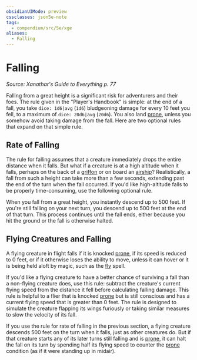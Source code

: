 ```yaml
---
obsidianUIMode: preview
cssclasses: json5e-note
tags:
  - compendium/src/5e/xge
aliases:
  - Falling
---
```


# Falling
*Source: Xanathar's Guide to Everything p. 77* 

Falling from a great height is a significant risk for adventurers and their foes. The rule given in the "Player's Handbook" is simple: at the end of a fall, you take `dice: 1d6|avg` (`1d6`) bludgeoning damage for every 10 feet you fell, to a maximum of `dice: 20d6|avg` (`20d6`). You also land [prone](../conditions.md##prone), unless you somehow avoid taking damage from the fall. Here are two optional rules that expand on that simple rule.

## Rate of Falling

The rule for falling assumes that a creature immediately drops the entire distance when it falls. But what if a creature is at a high altitude when it falls, perhaps on the back of a [griffon](../../../../griffon.md) or on board an [airship](../../../../airship.md)? Realistically, a fall from such a height can take more than a few seconds, extending past the end of the turn when the fall occurred. If you'd like high-altitude falls to be properly time-consuming, use the following optional rule.

When you fall from a great height, you instantly descend up to 500 feet. If you're still falling on your next turn, you descend up to 500 feet at the end of that turn. This process continues until the fall ends, either because you hit the ground or the fall is otherwise halted.

## Flying Creatures and Falling

A flying creature in flight falls if it is knocked [prone](../conditions.md##prone), if its speed is reduced to 0 feet, or if it otherwise loses the ability to move, unless it can hover or it is being held aloft by magic, such as the [fly](../../../../fly.md) spell.

If you'd like a flying creature to have a better chance of surviving a fall than a non-flying creature does, use this rule: subtract the creature's current flying speed from the distance it fell before calculating falling damage. This rule is helpful to a flier that is knocked [prone](../conditions.md##prone) but is still conscious and has a current flying speed that is greater than 0 feet. The rule is designed to simulate the creature flapping its wings furiously or taking similar measures to slow the velocity of its fall.

If you use the rule for rate of falling in the previous section, a flying creature descends 500 feet on the turn when it falls, just as other creatures do. But if that creature starts any of its later turns still falling and is [prone](../conditions.md##prone), it can halt the fall on its turn by spending half its flying speed to counter the [prone](../conditions.md##prone) condition (as if it were standing up in midair).